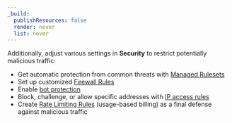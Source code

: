 ```yaml
---
_build:
  publishResources: false
  render: never
  list: never
---
```


Additionally, adjust various settings in **Security** to restrict potentially malicious traffic:

*   Get automatic protection from common threats with [Managed Rulesets](/waf/managed-rulesets/)
*   Set up customized [Firewall Rules](/firewall/cf-firewall-rules/)
*   Enable [bot protection](/bots/get-started/)
*   Block, challenge, or allow specific addresses with [IP access rules](https://support.cloudflare.com/hc/articles/217074967)
*   Create [Rate Limiting Rules](https://support.cloudflare.com/hc/articles/115001635128) (usage-based billing) as a final defense against malicious traffic
